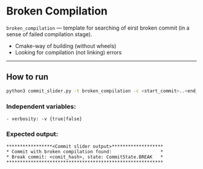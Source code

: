 # Broken Compilation

`broken_compilation` — template for searching of eirst broken commit (in a sense of failed compilation stage).

- Cmake-way of building (without wheels)
- Looking for compilation (not linking) errors

---

## How to run

```bash
python3 commit_slider.py -t broken_compilation -c <start_commit>..<end_commit> -gitPath <pathToGitRepository> -buildPath <pathToBuildDirectory>
```

### Independent variables:
```
- verbosity: -v {true|false}
```

### Expected output:
```
*****************<Commit slider output>*******************
* Commit with broken compilation found:                  *
* Break commit: <comit_hash>, state: CommitState.BREAK   *
**********************************************************
```